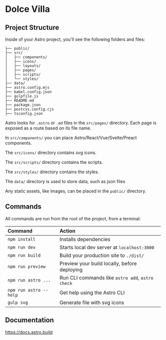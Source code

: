 # Dolce Villa

## Project Structure

Inside of your Astro project, you'll see the following folders and files:

```
├── public/
├── src/
│   ├── components/
│   ├── icons/
│   ├── layouts/
│   ├── pages/
│   ├── scripts/
│   └── styles/
├── data/
├── astro.config.mjs
├── babel.config.json
├── gulpfile.js
├── README.md
├── package.json
├── postcss.config.cjs
├── tsconfig.json
```

Astro looks for `.astro` or `.md` files in the `src/pages/` directory. Each page is exposed as a route based on its file name.

In `src/components/` you can place Astro/React/Vue/Svelte/Preact components.

The `src/icons/` directory contains svg icons.

The `src/scripts/` directory contains the scripts.

The `src/styles/` directory contains the styles.

The `data/` directory is used to store data, such as json files

Any static assets, like images, can be placed in the `public/` directory.

## Commands

All commands are run from the root of the project, from a terminal:

| Command                | Action                                           |
| :--------------------- | :----------------------------------------------- |
| `npm install`          | Installs dependencies                            |
| `npm run dev`          | Starts local dev server at `localhost:3000`      |
| `npm run build`        | Build your production site to `./dist/`          |
| `npm run preview`      | Preview your build locally, before deploying     |
| `npm run astro ...`    | Run CLI commands like `astro add`, `astro check` |
| `npm run astro --help` | Get help using the Astro CLI                     |
| `gulp svg`             | Generate file with svg icons                     |

## Documentation

https://docs.astro.build

